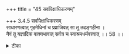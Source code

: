 +++
title = "45 सर्वापेक्षाधिकरणम्"

+++
3.4.5 सर्वापेक्षाधिकरणम्  
साधारणत्वात् गृहमेधिनां च प्रव्राजिवत् सा तु तदङ्गहीना ।  
नैवं तु यज्ञादिक वाक्यभावात् सर्वत्र च स्वाश्रमधर्मवत्त्वात् ।। 58 ।।

<details><summary>टीका</summary>

3.4.5 सर्वापेक्षाधिकरणम् If meditation without any reference to sacrificial rites could lead to immortality in the case of ascetics then the same must hold good in the case of house - holders too. This view is wrong. In the case of house - holders meditation stands in need of all obligatory and occasioned rites on the strength of the उपनिषदिc text 'men of spiritual birth desire to know Him by the study of the Veda, by sacrifice, by gifts. . Notes : 1. बृह् Up., IV.iv.22.
</details>

